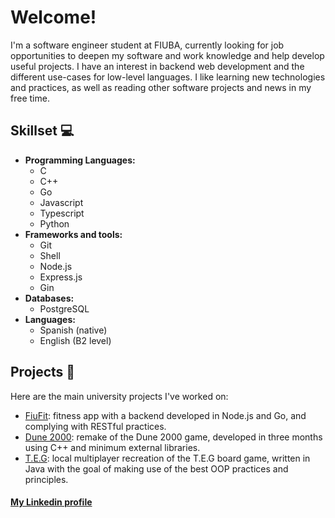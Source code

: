 # Welcome!

I'm a software engineer student at FIUBA, currently looking for job opportunities to deepen my software and work knowledge and help develop useful projects. I have an interest in backend web development and the different use-cases for low-level languages. I like learning new technologies and practices, as well as reading other software projects and news in my free time.

## Skillset 💻

- **Programming Languages:**
  - C
  - C++
  - Go
  - Javascript
  - Typescript
  - Python
- **Frameworks and tools:**
  - Git
  - Shell
  - Node.js
  - Express.js
  - Gin
- **Databases:**
  - PostgreSQL
- **Languages:**
  - Spanish (native)
  - English (B2 level)

## Projects 🚀

Here are the main university projects I've worked on:

- [FiuFit](https://github.com/T2-1c2023): fitness app with a backend developed in Node.js and Go, and complying with RESTful practices.
- [Dune 2000](https://github.com/LGhosn/Dune-Taller-de-Programacion-FIUBA): remake of the Dune 2000 game, developed in three months using C++ and minimum external libraries.
- [T.E.G](https://github.com/alejo-marino/algo3_tp2): local multiplayer recreation of the T.E.G board game, written in Java with the goal of making use of the best OOP practices and principles.

#### [My Linkedin profile](https://www.linkedin.com/in/joaqu%C3%ADn-velazquez-231169276/)
